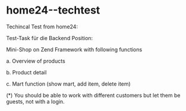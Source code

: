home24--techtest
================

Techincal Test from home24:

Test-Task für die Backend Position:

Mini-Shop on Zend Framework with following functions

a.            Overview of products

b.            Product detail

c.            Mart function (show mart, add item, delete item)

(*) You should be able to work with different customers but let them be guests, not with a login.
